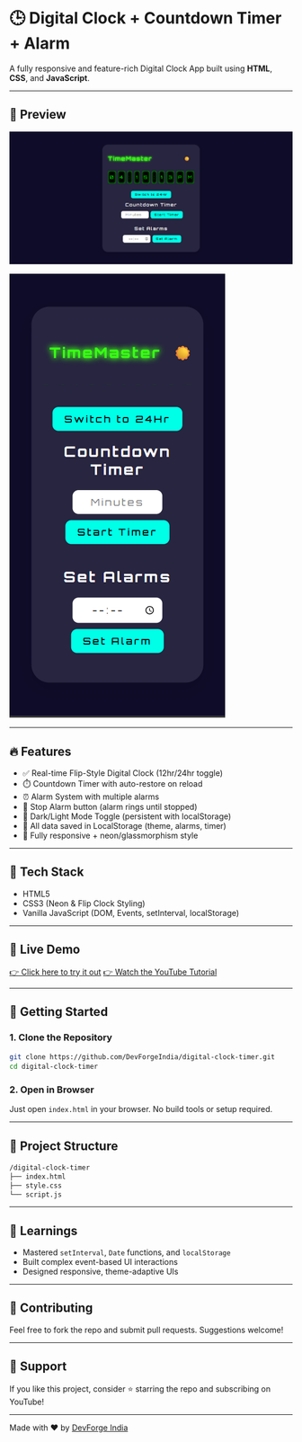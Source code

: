 # 🕒 Digital Clock + Countdown Timer + Alarm

A fully responsive and feature-rich Digital Clock App built using **HTML**, **CSS**, and **JavaScript**.

---

## 📸 Preview

![Preview Screenshot](preview.png)

![Mobile Screenshot](mobile_preview.png)

---

## 🔥 Features

- ✅ Real-time Flip-Style Digital Clock (12hr/24hr toggle)
- ⏱️ Countdown Timer with auto-restore on reload
- ⏰ Alarm System with multiple alarms
- 🛑 Stop Alarm button (alarm rings until stopped)
- 🌙 Dark/Light Mode Toggle (persistent with localStorage)
- 💾 All data saved in LocalStorage (theme, alarms, timer)
- 📱 Fully responsive + neon/glassmorphism style

---

## 🧰 Tech Stack

- HTML5
- CSS3 (Neon & Flip Clock Styling)
- Vanilla JavaScript (DOM, Events, setInterval, localStorage)

---

## 🚀 Live Demo

[👉 Click here to try it out](https://devforgeindia.github.io/digital-clock-timer/)
[👉 Watch the YouTube Tutorial](https://youtu.be/Cxq5CphMN8I)

---

## 🚀 Getting Started

### 1. Clone the Repository

```bash
git clone https://github.com/DevForgeIndia/digital-clock-timer.git
cd digital-clock-timer
```

### 2. Open in Browser

Just open `index.html` in your browser. No build tools or setup required.

---

## 📁 Project Structure

```
/digital-clock-timer
├── index.html
├── style.css
└── script.js
```

---

## 🎯 Learnings

- Mastered `setInterval`, `Date` functions, and `localStorage`
- Built complex event-based UI interactions
- Designed responsive, theme-adaptive UIs

---

## 🙌 Contributing

Feel free to fork the repo and submit pull requests. Suggestions welcome!

---

## 🙌 Support

If you like this project, consider ⭐ starring the repo and subscribing on YouTube!

---

Made with ❤️ by [DevForge India](https://www.youtube.com/@DevForge-India)
